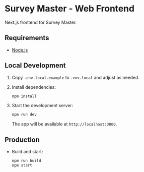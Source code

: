 # Survey Master - Web Frontend

Next.js frontend for Survey Master.

## Requirements

- [Node.js](https://nodejs.org/en)

## Local Development

1. Copy `.env.local.example` to `.env.local` and adjust as needed.
2. Install dependencies:

   ```sh
   npm install
   ```

3. Start the development server:

   ```sh
   npm run dev
   ```

   The app will be available at `http://localhost:3000`.

## Production

- Build and start:

  ```sh
  npm run build
  npm start
  ```
